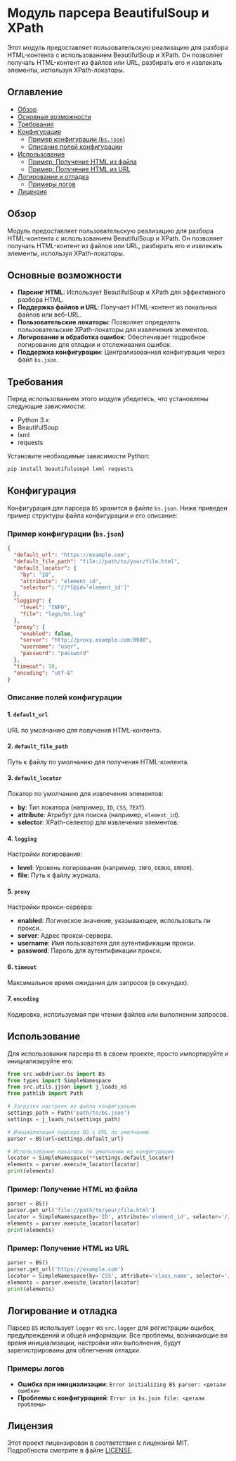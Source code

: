 # Модуль парсера BeautifulSoup и XPath

Этот модуль предоставляет пользовательскую реализацию для разбора HTML-контента с использованием BeautifulSoup и XPath. Он позволяет получать HTML-контент из файлов или URL, разбирать его и извлекать элементы, используя XPath-локаторы.

## Оглавление

-   [Обзор](#обзор)
-   [Основные возможности](#основные-возможности)
-   [Требования](#требования)
-   [Конфигурация](#конфигурация)
    -   [Пример конфигурации (`bs.json`)](#пример-конфигурации-bsjson)
    -   [Описание полей конфигурации](#описание-полей-конфигурации)
-   [Использование](#использование)
    -   [Пример: Получение HTML из файла](#пример-получение-html-из-файла)
    -   [Пример: Получение HTML из URL](#пример-получение-html-из-url)
-   [Логирование и отладка](#логирование-и-отладка)
    -   [Примеры логов](#примеры-логов)
-   [Лицензия](#лицензия)

## Обзор

Модуль предоставляет пользовательскую реализацию для разбора HTML-контента с использованием BeautifulSoup и XPath. Он позволяет получать HTML-контент из файлов или URL, разбирать его и извлекать элементы, используя XPath-локаторы.

## Основные возможности

-   **Парсинг HTML**: Использует BeautifulSoup и XPath для эффективного разбора HTML.
-   **Поддержка файлов и URL**: Получает HTML-контент из локальных файлов или веб-URL.
-   **Пользовательские локаторы**: Позволяет определять пользовательские XPath-локаторы для извлечения элементов.
-   **Логирование и обработка ошибок**: Обеспечивает подробное логирование для отладки и отслеживания ошибок.
-   **Поддержка конфигурации**: Централизованная конфигурация через файл `bs.json`.

## Требования

Перед использованием этого модуля убедитесь, что установлены следующие зависимости:

-   Python 3.x
-   BeautifulSoup
-   lxml
-   requests

Установите необходимые зависимости Python:

```bash
pip install beautifulsoup4 lxml requests
```

## Конфигурация

Конфигурация для парсера `BS` хранится в файле `bs.json`. Ниже приведен пример структуры файла конфигурации и его описание:

### Пример конфигурации (`bs.json`)

```json
{
  "default_url": "https://example.com",
  "default_file_path": "file://path/to/your/file.html",
  "default_locator": {
    "by": "ID",
    "attribute": "element_id",
    "selector": "//*[@id='element_id']"
  },
  "logging": {
    "level": "INFO",
    "file": "logs/bs.log"
  },
  "proxy": {
    "enabled": false,
    "server": "http://proxy.example.com:8080",
    "username": "user",
    "password": "password"
  },
  "timeout": 10,
  "encoding": "utf-8"
}
```

### Описание полей конфигурации

#### 1. `default_url`

URL по умолчанию для получения HTML-контента.

#### 2. `default_file_path`

Путь к файлу по умолчанию для получения HTML-контента.

#### 3. `default_locator`

Локатор по умолчанию для извлечения элементов:

-   **by**: Тип локатора (например, `ID`, `CSS`, `TEXT`).
-   **attribute**: Атрибут для поиска (например, `element_id`).
-   **selector**: XPath-селектор для извлечения элементов.

#### 4. `logging`

Настройки логирования:

-   **level**: Уровень логирования (например, `INFO`, `DEBUG`, `ERROR`).
-   **file**: Путь к файлу журнала.

#### 5. `proxy`

Настройки прокси-сервера:

-   **enabled**: Логическое значение, указывающее, использовать ли прокси.
-   **server**: Адрес прокси-сервера.
-   **username**: Имя пользователя для аутентификации прокси.
-   **password**: Пароль для аутентификации прокси.

#### 6. `timeout`

Максимальное время ожидания для запросов (в секундах).

#### 7. `encoding`

Кодировка, используемая при чтении файлов или выполнении запросов.

## Использование

Для использования парсера `BS` в своем проекте, просто импортируйте и инициализируйте его:

```python
from src.webdriver.bs import BS
from types import SimpleNamespace
from src.utils.jjson import j_loads_ns
from pathlib import Path

# Загрузка настроек из файла конфигурации
settings_path = Path('path/to/bs.json')
settings = j_loads_ns(settings_path)

# Инициализация парсера BS с URL по умолчанию
parser = BS(url=settings.default_url)

# Использование локатора по умолчанию из конфигурации
locator = SimpleNamespace(**settings.default_locator)
elements = parser.execute_locator(locator)
print(elements)
```

### Пример: Получение HTML из файла

```python
parser = BS()
parser.get_url('file://path/to/your/file.html')
locator = SimpleNamespace(by='ID', attribute='element_id', selector='//*[@id="element_id"]')
elements = parser.execute_locator(locator)
print(elements)
```

### Пример: Получение HTML из URL

```python
parser = BS()
parser.get_url('https://example.com')
locator = SimpleNamespace(by='CSS', attribute='class_name', selector='//*[contains(@class, "class_name")]')
elements = parser.execute_locator(locator)
print(elements)
```

## Логирование и отладка

Парсер `BS` использует `logger` из `src.logger` для регистрации ошибок, предупреждений и общей информации. Все проблемы, возникающие во время инициализации, настройки или выполнения, будут зарегистрированы для облегчения отладки.

### Примеры логов

-   **Ошибка при инициализации**: `Error initializing BS parser: <детали ошибки>`
-   **Проблемы с конфигурацией**: `Error in bs.json file: <детали проблемы>`

## Лицензия

Этот проект лицензирован в соответствии с лицензией MIT. Подробности смотрите в файле [LICENSE](../../LICENSE).